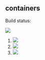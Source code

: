 ## containers

Build status:

   [![](https://github.com/mlcorral/containers/workflows/tests-fibonacci/badge.svg)](https://github.com/mlcorral/containers/actions?query=workflow%3Atests-fibonacci)
1. [![](https://github.com/mlcorral/containers/workflows/tests-range/badge.svg)](https://github.com/mlcorral/containers/actions?query=workflow%3Atests-range)
1. [![](https://github.com/mlcorral/containers/workflows/tests-BST/badge.svg)](https://github.com/mlcorral/containers/actions?query=workflow%3Atests-BST)
1. [![](https://github.com/mlcorral/containers/workflows/tests-BinaryTree/badge.svg)](https://github.com/mlcorral/containers/actions?query=workflow%3Atests-BinaryTree)
